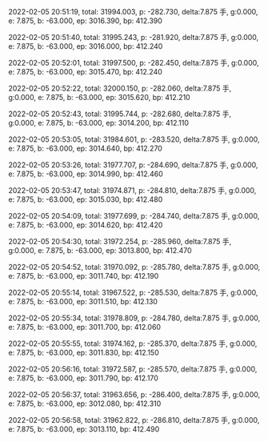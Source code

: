 2022-02-05 20:51:19, total: 31994.003, p: -282.730, delta:7.875 手, g:0.000, e: 7.875, b: -63.000, ep: 3016.390, bp: 412.390

2022-02-05 20:51:40, total: 31995.243, p: -281.920, delta:7.875 手, g:0.000, e: 7.875, b: -63.000, ep: 3016.000, bp: 412.240

2022-02-05 20:52:01, total: 31997.500, p: -282.450, delta:7.875 手, g:0.000, e: 7.875, b: -63.000, ep: 3015.470, bp: 412.240

2022-02-05 20:52:22, total: 32000.150, p: -282.060, delta:7.875 手, g:0.000, e: 7.875, b: -63.000, ep: 3015.620, bp: 412.210

2022-02-05 20:52:43, total: 31995.744, p: -282.680, delta:7.875 手, g:0.000, e: 7.875, b: -63.000, ep: 3014.200, bp: 412.110

2022-02-05 20:53:05, total: 31984.601, p: -283.520, delta:7.875 手, g:0.000, e: 7.875, b: -63.000, ep: 3014.640, bp: 412.270

2022-02-05 20:53:26, total: 31977.707, p: -284.690, delta:7.875 手, g:0.000, e: 7.875, b: -63.000, ep: 3014.990, bp: 412.460

2022-02-05 20:53:47, total: 31974.871, p: -284.810, delta:7.875 手, g:0.000, e: 7.875, b: -63.000, ep: 3015.030, bp: 412.480

2022-02-05 20:54:09, total: 31977.699, p: -284.740, delta:7.875 手, g:0.000, e: 7.875, b: -63.000, ep: 3014.620, bp: 412.420

2022-02-05 20:54:30, total: 31972.254, p: -285.960, delta:7.875 手, g:0.000, e: 7.875, b: -63.000, ep: 3013.800, bp: 412.470

2022-02-05 20:54:52, total: 31970.092, p: -285.780, delta:7.875 手, g:0.000, e: 7.875, b: -63.000, ep: 3011.740, bp: 412.190

2022-02-05 20:55:14, total: 31967.522, p: -285.530, delta:7.875 手, g:0.000, e: 7.875, b: -63.000, ep: 3011.510, bp: 412.130

2022-02-05 20:55:34, total: 31978.809, p: -284.780, delta:7.875 手, g:0.000, e: 7.875, b: -63.000, ep: 3011.700, bp: 412.060

2022-02-05 20:55:55, total: 31974.162, p: -285.370, delta:7.875 手, g:0.000, e: 7.875, b: -63.000, ep: 3011.830, bp: 412.150

2022-02-05 20:56:16, total: 31972.587, p: -285.570, delta:7.875 手, g:0.000, e: 7.875, b: -63.000, ep: 3011.790, bp: 412.170

2022-02-05 20:56:37, total: 31963.656, p: -286.400, delta:7.875 手, g:0.000, e: 7.875, b: -63.000, ep: 3012.080, bp: 412.310

2022-02-05 20:56:58, total: 31962.822, p: -286.810, delta:7.875 手, g:0.000, e: 7.875, b: -63.000, ep: 3013.110, bp: 412.490